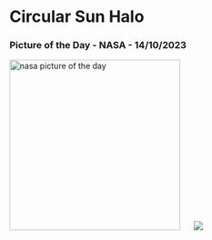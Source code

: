 # Circular Sun Halo
### Picture of the Day - NASA - 14/10/2023
<img src="https://apod.nasa.gov/apod/image/2310/Vincenzo_Mirabella_20210529_134459_1024px.jpg" alt="nasa picture of the day" width="300"/>&nbsp; &nbsp; &nbsp; <img src="https://github-readme-streak-stats.herokuapp.com/?user=tempo-riz&theme=dracula" >

